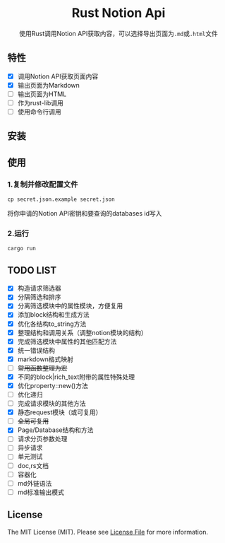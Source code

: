 <div align="center">

# Rust Notion Api
使用Rust调用Notion API获取内容，可以选择导出页面为`.md`或`.html`文件

</div>

## 特性
- [x] 调用Notion API获取页面内容
- [x] 输出页面为Markdown
- [ ] 输出页面为HTML
- [ ] 作为rust-lib调用
- [ ] 使用命令行调用

## 安装

## 使用
### 1.复制并修改配置文件
```shell
cp secret.json.example secret.json
```
将你申请的Notion API密钥和要查询的databases id写入

### 2.运行
```shell
cargo run
```

## TODO LIST
- [x] 构造请求筛选器
- [x] 分隔筛选和排序
- [x] 分离筛选模块中的属性模块，方便复用
- [x] 添加block结构和生成方法
- [x] 优化各结构to_string方法
- [x] 整理结构和调用关系（调整notion模块的结构）
- [x] 完成筛选模块中属性的其他匹配方法
- [x] 统一错误结构
- [x] markdown格式映射
- [ ] <del>常用函数整理为宏</del>
- [x] 不同的block|rich_text附带的属性特殊处理
- [x] 优化property::new()方法
- [ ] 优化递归
- [ ] 完成请求模块的其他方法
- [x] 静态request模块（或可复用）
- [ ] <del>全局可复用</del>
- [x] Page/Database结构和方法
- [ ] 请求分页参数处理
- [ ] 异步请求
- [ ] 单元测试
- [ ] doc,rs文档
- [ ] 容器化
- [ ] md外链语法
- [ ] md标准输出模式

## License
The MIT License (MIT). Please see [License File](LICENSE.md) for more information.
